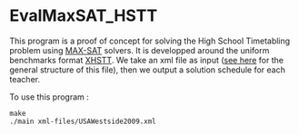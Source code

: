 # EvalMaxSAT_HSTT

This program is a proof of concept for solving the High School Timetabling problem using [MAX-SAT](https://en.wikipedia.org/wiki/Maximum_satisfiability_problem) solvers. 
It is developped around the uniform benchmarks format [XHSTT](https://www.utwente.nl/en/eemcs/dmmp/hstt/).
We take an xml file as input ([see here](https://www.utwente.nl/en/eemcs/dmmp/hstt/tutorial/) 
for the general structure of this file), then we output a solution schedule for each teacher.


To use this program :
```
make
./main xml-files/USAWestside2009.xml
```